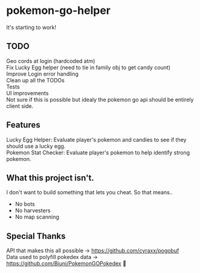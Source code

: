 # pokemon-go-helper
It's starting to work!

## TODO
Geo cords at login (hardcoded atm)  
Fix Lucky Egg helper (need to tie in family obj to get candy count)  
Improve Login error handling  
Clean up all the TODOs  
Tests  
UI improvements  
Not sure if this is possible but idealy the pokemon go api should be entirely client side.  

## Features
Lucky Egg Helper: Evaluate player's pokemon and candies to see if they should use a lucky egg.  
Pokemon Stat Checker: Evaluate player's pokemon to help identify strong pokemon.

## What this project isn't. 
I don't want to build something that lets you cheat. So that means.. 
* No bots
* No harvesters
* No map scanning

## Special Thanks
API that makes this all possible -> https://github.com/cyraxx/pogobuf  
Data used to polyfill pokedex data  -> https://github.com/Biuni/PokemonGOPokedex  
